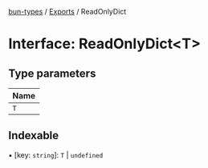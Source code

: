 [bun-types](../README.md) / [Exports](../modules.md) / ReadOnlyDict

# Interface: ReadOnlyDict<T\>

## Type parameters

| Name |
| :------ |
| `T` |

## Indexable

▪ [key: `string`]: `T` \| `undefined`
